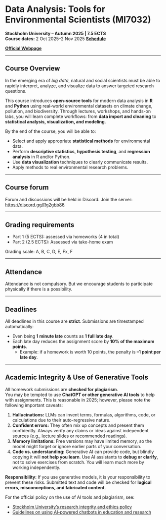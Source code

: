 # Data Analysis: Tools for Environmental Scientists (MI7032)  
**Stockholm University – Autumn 2025 | 7.5 ECTS**  
**Course dates:** 2 Oct 2025–2 Nov 2025 
[**Schedule**](./Schedule.md)

[**Official Webpage**](https://utbildning.su.se/english/education/course-catalogue/mi/mi7032)

---

## Course Overview
In the emerging era of *big data*, natural and social scientists must be able to rapidly interpret, analyze, and visualize data to answer targeted research questions.  

This course introduces **open-source tools** for modern data analysis in **R** and **Python** using real-world environmental datasets on climate change, pollution, and biodiversity. Through lectures, workshops, and hands-on labs, you will learn complete workflows: from **data import and cleaning** to **statistical analysis, visualization, and modeling**.

By the end of the course, you will be able to:
- Select and apply appropriate **statistical methods** for environmental data.
- Perform **descriptive statistics**, **hypothesis testing**, and **regression analysis** in R and/or Python.
- Use **data visualization** techniques to clearly communicate results.
- Apply methods to real environmental research problems.

---
## Course forum
Forum and discussions will be held in Discord. Join the server: https://discord.gg/Rg2gbb86

---
## Grading requirements
- Part 1 (5 ECTS): assessed via homeworks (4 in total)
- Part 2 (2.5 ECTS): Assessed via take-home exam

Grading scale: A, B, C, D, E, Fx, F

---
## Attendance
Attendance is not compulsory. But we encourage students to participate physically if there is a possibility.

---
## Deadlines
All deadlines in this course are **strict**. Submissions are timestamped automatically:  
- Even being **1 minute late** counts as **1 full late day**.  
- Each late day reduces the assignment score by **10% of the maximum points**.  
  - Example: if a homework is worth 10 points, the penalty is **–1 point per late day**.
 
---
## Academic Integrity & Use of Generative Tools
All homework submissions are **checked for plagiarism**.  
You may be tempted to use **ChatGPT or other generative AI tools** to help with assignments. This is reasonable in 2025; however, please note the following important caveats:
1. **Hallucinations:** LLMs can invent terms, formulas, algorithms, code, or calculations due to their auto-regressive nature.  
2. **Confident errors:** They often mix up concepts and present them confidently. Always verify any claims or ideas against independent sources (e.g., lecture slides or recommended readings).  
3. **Memory limitations:** Free versions may have limited memory, so the model might forget or ignore earlier parts of your conversation.  
4. **Code vs. understanding:** Generative AI can provide code, but blindly copying it will **not help you learn**. Use AI assistants to **debug or clarify**, not to solve exercises from scratch. You will learn much more by working independently.

**Responsibility:** If you use generative models, it is your responsibility to prevent these risks. Submitted text and code will be checked for **logical errors, misconceptions, and fabricated content**.  

For the official policy on the use of AI tools and plagiarism, see:
- [Stockholm University’s research integrity and ethics policy]([ttps://www.su.se/en/about-su/policies/academic-integrityh](https://medarbetare.su.se/en/our-su/governance/rules--regulations/research/stockholm-universitys-research-integrity-and-ethics-policy))
- [Guidelines on using AI-powered chatbots in education and research](https://medarbetare.su.se/en/our-su/communicate-su/communication-support/guidelines-on-using-ai-powered-chatbots-in-education-and-research)

